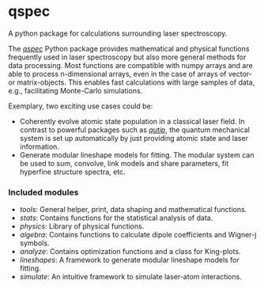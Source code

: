 qspec
=====

A python package for calculations surrounding laser spectroscopy.

The [_qspec_](https://github.com/lasersphere/qspec) Python package provides mathematical and physical functions
frequently used in laser spectroscopy but also more general methods for data processing. 
Most functions are compatible with numpy arrays and are able to process n-dimensional arrays,
even in the case of arrays of vector- or matrix-objects. This enables fast calculations with large samples of data,
e.g., facilitating Monte-Carlo simulations.

Exemplary, two exciting use cases could be:
- Coherently evolve atomic state population in a classical laser field. 
In contrast to powerful packages such as [_qutip_](https://qutip.org/),
the quantum mechanical system is set up automatically by just providing atomic state and laser information.
- Generate modular lineshape models for fitting. The modular system can be used
to sum, convolve, link models and share parameters, fit hyperfine structure spectra, etc.


### Included modules

- _tools_: General helper, print, data shaping and mathematical functions.
- _stats_: Contains functions for the statistical analysis of data.
- _physics_: Library of physical functions.
- _algebra_: Contains functions to calculate dipole coefficients and Wigner-j symbols.
- _analyze_: Contains optimization functions and a class for King-plots.
- _lineshapes_: A framework to generate modular lineshape models for fitting.
- _simulate_: An intuitive framework to simulate laser-atom interactions.

